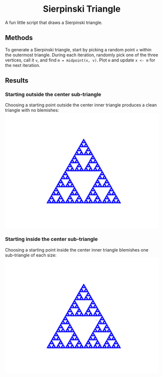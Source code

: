 <div align="center">
  <h1>Sierpinski Triangle</h1>
</div>
A fun little script that draws a Sierpinski triangle.


## Methods
To generate a Sierpinski triangle, start by picking a random point `x` within the outermost triangle.
During each iteration, randomly pick one of the three vertices, call it `v`, and find `m = midpoint(x, v)`.
Plot `m` and update `x <- m` for the next iteration.


## Results
### Starting outside the center sub-triangle
Choosing a starting point outside the center inner triangle produces a clean triangle with no blemishes:
![](triangle_start_outside_inner.png)

### Starting inside the center sub-triangle
Choosing a starting point inside the center inner triangle blemishes one sub-triangle of each size:
![](triangle_start_inside_inner.png)
 
